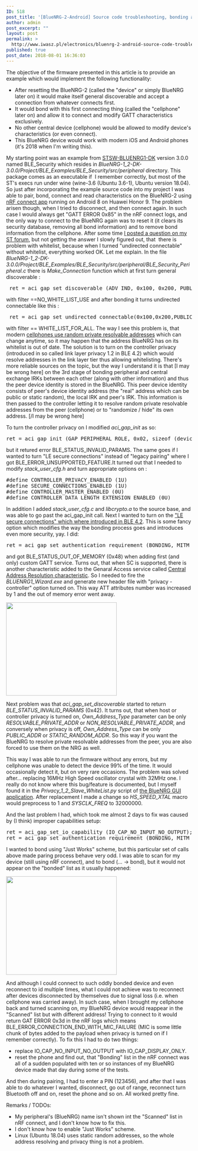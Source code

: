 ```yaml
---
ID: 518
post_title: '[BlueNRG-2-Android] Source code troubleshooting, bonding and privacy'
author: admin
post_excerpt: ""
layout: post
permalink: >
  http://www.iwasz.pl/electronics/bluenrg-2-android-source-code-troubleshooting-bonding-and-privacy/
published: true
post_date: 2018-08-01 16:36:03
---
```

The objective of the firmware presented in this article is to provide an example which would implement the following functionality:
<ul>
 	<li>After resetting the BlueNRG-2 (called the "device" or simply BlueNRG later on) it would make itself general discoverable and accept a connection from whatever connects first.</li>
 	<li>It would bond with this first connecting thing (called the "cellphone" later on) and allow it to connect and modify GATT characteristics exclusively.</li>
 	<li>No other central device (cellphone) would be allowed to modify device's characteristics (or even connect).</li>
 	<li>This BlueNRG device would work with modern iOS and Android phones (it's 2018 when I'm writing this).</li>
</ul>
My starting point was an example from <a href="https://www.st.com/content/st_com/en/products/embedded-software/evaluation-tool-software/stsw-bluenrg1-dk.html">STSW-BLUENRG1-DK</a> version 3.0.0 named BLE_Security which resides in <em>BlueNRG-1_2-DK-3.0.0/Project/BLE_Examples/BLE_Security/src/peripheral</em> directory. This package comes as an executable if  I remember correctly, but most of the ST's execs run under wine (wine-3.6 (Ubuntu 3.6-1), Ubuntu version 18.04). So just after incorporating the example source code into my project I was able to pair, bond, connect and read characteristics on the BlueNRG-2 using <a href="https://play.google.com/store/apps/details?id=no.nordicsemi.android.mcp">nRF connect app</a> running on Android 8 on Huawei Honor 9. The problem arisen though, when I tried to disconnect, and then connect again. In such case I would always get "GATT ERROR 0x85" in the nRF connect logs, and the only way to connect to the BlueNRG again was to reset it (it clears its security database, removing all bond information) and to remove bond information from the cellphone. After some time <a href="https://community.st.com/s/question/0D50X00009ZE6BiSAL/bluenrg-1-security-example-not-working">I posted a question on my ST forum</a>, but not getting the answer I slowly figured out, that  there is problem with whitelist, because when I turned "undirected connectable" without whitelist, everything worked OK. Let me explain. In the file <em>BlueNRG-1_2-DK-3.0.0/Project/BLE_Examples/BLE_Security/src/peripheral/BLE_Security_Peripheral.c</em> there is <em>Make_Connection</em> function which at first turn general discoverable :
<pre> ret = aci_gap_set_discoverable (ADV_IND, 0x100, 0x200, PUBLIC_ADDR, filter, sizeof (local_name), local_name, 0, NULL, 0, 0);</pre>
with filter ==NO_WHITE_LIST_USE and after bonding it turns undirected connectable like this :
<pre> ret = aci_gap_set_undirected_connectable(0x100,0x200,PUBLIC_ADDR, filter);</pre>
with filter == WHITE_LIST_FOR_ALL. The way I see this problem is, that modern <a href="http://www.summitdata.com/blog/overview-addressing-privacy-lairds-ble-modules/">cellphones use random private resolvable addresses</a> which can change anytime, so it may happen that the address BlueNRG has on its whitelist is out of date. The solution is to turn on the controller privacy (introduced in so called link layer privacy 1.2 in BLE 4.2) which would resolve addresses in the link layer tier thus allowing whitelisting. There's more reliable sources on the topic, but the way I understand it is that [I may be wrong here] on the 3rd stage of bonding peripheral and central exchange IRKs between each other (along with other information) and thus the peer device identity is stored in the BlueNRG. This peer device identity consists of peer's device identity address (the "real" address which can be public or static random), the local IRK and peer's IRK. This information is then passed to the controller letting it to resolve random private resolvable addresses from the peer (cellphone) or to "randomize / hide" its own address. [/I may be wrong here]

To turn the controller privacy on I modified <em>aci_gap_init</em> as so:
<pre>ret = aci_gap_init (GAP_PERIPHERAL_ROLE, 0x02, sizeof (deviceName), &amp;service_handle, &amp;dev_name_char_handle, &amp;appearance_char_handle);</pre>
<span class="uiOutputText" dir="ltr">but it retured error BLE_STATUS_INVALID_PARAMS. The same goes if I wanted to turn "LE secure connections" instead of "legacy pairing" where I got BLE_ERROR_UNSUPPORTED_FEATURE.It turned out that I needed to modify <em>stack_user_cfg.h</em> and turn appropriate options on :
</span>
<pre>#define CONTROLLER_PRIVACY_ENABLED (1U)
#define SECURE_CONNECTIONS_ENABLED (1U)
#define CONTROLLER_MASTER_ENABLED (0U)
#define CONTROLLER_DATA_LENGTH_EXTENSION_ENABLED (0U)</pre>
In addition I added <em>stack_user_cfg.c</em> and <em>libcrypto.a</em> to the source base, and was able to go past the aci_gap_init call. Next I wanted to turn on the <a href="http://blog.bluetooth.com/bluetooth-pairing-part-4">"LE secure connections" which where introduced in BLE 4.2</a>. This is some fancy option which modifies the way the bonding process goes and introduces even more security, yay. I did:
<pre>ret = aci_gap_set_authentication_requirement (BONDING, MITM_PROTECTION_NOT_REQUIRED, SC_IS_SUPPORTED, KEYPRESS_IS_NOT_SUPPORTED, 7, 16, USE_FIXED_PIN_FOR_PAIRING, 123456, STATIC_RANDOM_ADDR);</pre>
and got BLE_STATUS_OUT_OF_MEMORY (0x48) when adding first (and only) custom GATT service. Turns out, that when SC is supported, there is another characteristic added to the Genaral Access service called <a href="https://www.bluetooth.com/specifications/gatt/viewer?attributeXmlFile=org.bluetooth.characteristic.gap.central_address_resolution.xml">Central Address Resolution characteristic</a>. So I needed to fire the <em>BLUENRG1_Wizard.exe</em> and generate new header file with "privacy - controller" option turned on. This way ATT attributes number was increased by 1 and the out of memory error went away.

<a href="http://www.iwasz.pl/wp-content/uploads/2018/08/bluenrg-wizard-privacy.png"><img class="size-medium wp-image-523 alignnone" src="http://www.iwasz.pl/wp-content/uploads/2018/08/bluenrg-wizard-privacy-300x253.png" alt="" width="300" height="253" /></a>

Next problem was that <em>aci_gap_set_discoverable</em> started to return <em>BLE_STATUS_INVALID_PARAMS</em> (0x42). It turns out, that when host or controller privacy is turned on, <em>Own_Address_Type</em> parameter can be only <em>RESOLVABLE_PRIVATE_ADDR</em> or <em>NON_RESOLVABLE_PRIVATE_ADDR</em>, and conversely when privacy is off, <em>Own_Address_Type</em> can be only <em>PUBLIC_ADDR</em> or <em>STATIC_RANDOM_ADDR</em>. So this way if you want the BlueNRG to resolve private resolvable addresses from the peer, you are also forced to use them on the NRG as well.

This way I was able to run the firmware without any errors, but my cellphone was unable to detect the device 99% of the time. It would occasionally detect it, but on very rare occasions. The problem was solved after... replacing 16MHz High Speed oscillator crystal with 32MHz one. I really do not know where this bug/feature is documented, but I myself found it in the <em>Privacy_1_2_Slave_WhiteList.py</em> script of <a href="https://www.st.com/en/embedded-software/stsw-bnrgui.html">the BlueNRG GUI application</a>. After replacement I made a change so <em>HS_SPEED_XTAL</em> macro would preprocess to 1 and <em>SYSCLK_FREQ</em> to 32000000.

And the last problem I had, which took me almost 2 days to fix was caused by (I think) improper capabilities setup:
<pre>ret = aci_gap_set_io_capability (IO_CAP_NO_INPUT_NO_OUTPUT);
ret = aci_gap_set_authentication_requirement (BONDING, MITM_PROTECTION_NOT_REQUIRED, SC_IS_SUPPORTED, KEYPRESS_IS_NOT_SUPPORTED, 7, 16, USE_FIXED_PIN_FOR_PAIRING, 123456, STATIC_RANDOM_ADDR);</pre>
I wanted to bond using "Just Works" scheme, but this particular set of calls above made paring process behave very odd. I was able to scan for my device (still using nRF connect), and to bond (… -&gt; bond), but it would not appear on the "bonded" list as it usually happened:

<a href="http://www.iwasz.pl/wp-content/uploads/2018/08/nrf-connect-bonding-peculiar.jpg"><img class="size-medium wp-image-526 alignnone" src="http://www.iwasz.pl/wp-content/uploads/2018/08/nrf-connect-bonding-peculiar-300x267.jpg" alt="" width="300" height="267" /></a>

And although I could connect to such oddly bonded device and even reconnect to id multiple times, what I could not achieve was to reconnect after devices disconnected by themselves due to signal loss (i.e. when cellphone was carried away). In such case, when I brought my cellphone back and turned scanning on, my BlueNRG device would reappear in the "Scanned" list but with different address! Trying to connect to it would return GAT ERROR 0x3d in the nRF logs which means BLE_ERROR_CONNECTION_END_WITH_MIC_FAILURE (MIC is some little chunk of bytes added to the payload when privacy is turned on if I remember correctly). To fix this I had to do two things:
<ul>
 	<li>replace IO_CAP_NO_INPUT_NO_OUTPUT with IO_CAP_DISPLAY_ONLY.</li>
 	<li>reset the phone and find out, that "Bonding" list in the nRF connect was all of a sudden populated with ten or so instances of my BlueNRG device made that day during some of the tests.</li>
</ul>
And then during pairing, I had to enter a PIN (123456), and after that I was able to do whatever I wanted, disconnect, go out of range, reconnect turn Bluetooth off and on, reset the phone and so on. All worked pretty fine.

Remarks / TODOs:
<ul>
 	<li>My peripheral's (BlueNRG) name isn't shown int the "Scanned" list in nRF connect, and I don't know how to fix this.</li>
 	<li>I don't know how to enable "Just Works" scheme.</li>
 	<li>Linux (Ubuntu 18.04) uses static random addresses, so the whole address resolving and privacy thing is not a problem.</li>
</ul>